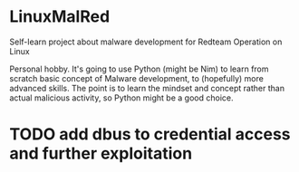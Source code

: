 # LinuxMalRed
Self-learn project about malware development for Redteam Operation on Linux

Personal hobby. It's going to use Python (might be Nim) to learn from scratch basic concept of Malware development, to (hopefully) more advanced skills. The point is to learn the mindset and concept rather than actual malicious activity, so Python might be a good choice.

# TODO add dbus to credential access and further exploitation